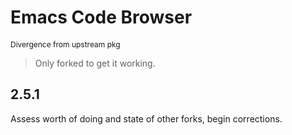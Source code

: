 # Emacs Code Browser
<span style="font-size: 12px">Divergence from upstream pkg</span>

> Only forked to get it working.

## 2.5.1
   
  Assess worth of doing and state of other forks, begin corrections.


